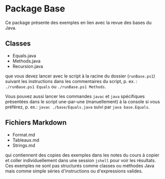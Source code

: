 # Package Base

Ce package présente des exemples en lien avec la revue des bases du Java.

## Classes

* Equals.java
* Methods.java
* Recursion.java

que vous devez lancer avec le script à la racine du dossier (`runBase.ps1`) suivant les instructions dans les commentaires du script, p. ex. : `./runBase.ps1 Equals` ou `./runBase.ps1 Methods`. 

Vous pouvez aussi lancer les commandes `javac` et `java` spécifiques présentées dans le script une-par-une (manuellement) à la console si vous préférez, p. ex.: `javac ./base/Equals.java` suivi par `java base.Equals`.

## Fichiers Markdown

* Format.md
* Tableaux.md
* Strings.md

qui contiennent des copies des exemples dans les notes du cours à copier et coller individuellement dans une session `jshell` pour voir les résultats. Ces exemples ne sont pas structurés comme classes ou méthodes Java mais comme simple séries d'instructions ou d'expressions valides.
